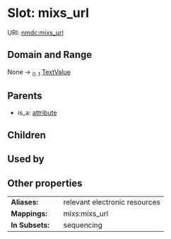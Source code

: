 
# Slot: mixs_url




URI: [nmdc:mixs_url](https://microbiomedata/meta/mixs_url)


## Domain and Range

None &#8594;  <sub>0..1</sub> [TextValue](TextValue.md)

## Parents

 *  is_a: [attribute](attribute.md)

## Children


## Used by


## Other properties

|  |  |  |
| --- | --- | --- |
| **Aliases:** | | relevant electronic resources |
| **Mappings:** | | mixs:mixs_url |
| **In Subsets:** | | sequencing |


